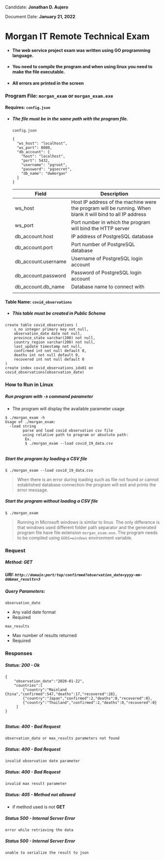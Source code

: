 Candidate: **Jonathan D. Aujero**

Document Date: **January 21, 2022**

# Morgan IT Remote Technical Exam

- #### The web service project exam was written using GO programming language.

- #### You need to compile the program and when using linux you need to make the file executable.

- #### All errors are printed in the screen

  

### Program File: `morgan_exam` or `morgan_exam.exe`

#### Requires: `config.json`

- ##### The file must be in the same path with the program file.

  `config.json`

  ```
  {
    "ws_host": "localhost",
    "ws_port": 8080,
    "db_account": {
      "host": "localhost",
      "port": 5432,
      "username": "pgroot",
      "password": "pgsecret",
      "db_name": "dwmorgan"
    }
  }
  ```
  

  | Field               | Description                                                  |
  | ------------------- | ------------------------------------------------------------ |
  | ws_host             | Host IP address of the machine were the program will be running.  When blank it will bind to all IP address |
  | ws_port             | Port number in which the program will bind the HTTP server   |
  | db_account.host     | IP address of PostgreSQL database                            |
  | db_account.port     | Port number of PostgreSQL database                           |
  | db_account.username | Username of PostgreSQL login account                         |
  | db_account.password | Password of PostgreSQL login account                         |
  | db_account.db_name  | Database name to connect with                                |
  |                     |                                                              |




#### Table Name: `covid_observations`

- ##### This table must be created in Public Schema

```
create table covid_observations (
	s_no integer primary key not null,
	observation_date date not null,
	province_state varchar(200) not null,
	country_region varchar(200) not null,
	last_update timestamp not null,
	confirmed int not null default 0,
	deaths int not null default 0,
	recovered int not null default 0
)
create index covid_observations_idx01 on covid_observations(observation_date)
```



### How to Run in Linux

##### Run program with `-h` command parameter

- The program will display the available parameter usage

```
$ ./morgan_exam -h
Usage of ./morgan_exam:
  -load string
        parse and load covid observation csv file
        using relative path to program or absolute path:
         Ex.
         $ ./morgan_exam --load covid_19_data.csv
    
```
##### Start the program by loading a CSV file
```
$ ./morgan_exam --load covid_19_data.csv
```
>
>
>When there is an error during loading such as file not found or cannot established database connection the program will exit and prints the error message.
>
>

##### Start the program without loading a CSV file

```
$ ./morgan_exam
```


> 
>
> Running in Microsoft windows is similar to linux.  The only difference is that windows used different folder path separator and the generated program file have file extension `morgan_exam.exe`.  The program needs to be compiled using `GOOS=windows` environment variable.
>
>  

### Request

##### Method: **GET**
##### URI:  `http://domain:port/top/confirmed?observation_date=yyyy-mm-dd&max_results=3`

##### Query Parameters:
`observation_date`

- Any valid date format
- Required

`max_results`

- Max number of results returned
- Required




### Responses

##### Status: 200 - Ok

```
{
	"observation_date":"2020-01-22",
	"countries":[
		{"country":"Mainland China","confirmed":547,"deaths":17,"recovered":28},
        {"country":"Japan","confirmed":2,"deaths":0,"recovered":0},
        {"country":"Thailand","confirmed":2,"deaths":0,"recovered":0}
     ]
}
     
```


##### Status: 400 - Bad Request
```
observation_date or max_results parameters not found
```



##### Status: 400 - Bad Request
```
invalid observation date parameter
```



##### Status: 400 - Bad Request
```
invalid max result parameter
```



##### Status: 405 - Method not allowed
- if method used is not **GET**

  


##### Status 500 - Internal Server Error
```
error while retrieving the data
```



##### Status 500 - Internal Server Error
```
unable to serialize the result to json
```